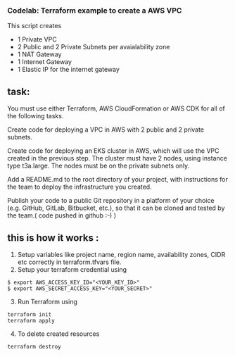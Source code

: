 ### Codelab: Terraform example to create a AWS VPC
This script creates 

- 1 Private VPC
- 2 Public and 2 Private Subnets per avaialability zone
- 1 NAT Gateway
- 1 Internet Gateway
- 1 Elastic IP for the internet gateway

## task:

You must use either Terraform, AWS CloudFormation or AWS CDK for all of the following tasks.

Create code for deploying a VPC in AWS with 2 public and 2 private subnets.

Create code for deploying an EKS cluster in AWS, which will use the VPC created in the previous step. The cluster must have 2 nodes, using instance type t3a.large. The nodes must be on the private subnets only.

Add a README.md to the root directory of your project, with instructions for the team to deploy the infrastructure you created.

Publish your code to a public Git repository in a platform of your choice (e.g. GitHub, GitLab, Bitbucket, etc.), so that it can be cloned and tested by the team.( code pushed in github :-) )



## this is how it works :
1. Setup variables like project name, region name, availability zones, CIDR etc  correctly in terraform.tfvars file.
2. Setup your terraform credential using 
```
$ export AWS_ACCESS_KEY_ID="<YOUR_KEY_ID>"
$ export AWS_SECRET_ACCESS_KEY="<YOUR_SECRET>"
```
3. Run Terraform using 
```
terraform init
terraform apply
```
4. To delete created resources
```
terraform destroy
```




